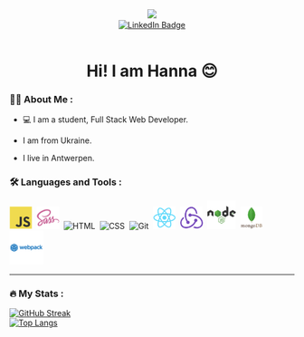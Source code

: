 <div id="header" align="center">

  <img src="https://media.giphy.com/media/vzO0Vc8b2VBLi/giphy.gif" width="400"/>
<div id="badges">
  <a href="https://www.linkedin.com/in/hanna-nikolaienko/">
    <img src="https://img.shields.io/badge/LinkedIn-blue?style=for-the-badge&logo=linkedin&logoColor=white" alt="LinkedIn Badge"/>
  </a>
</div>
<img src="https://komarev.com/ghpvc/?username=HannaNikola&style=flat-square&color=yellow" alt=""/>
  
<h1>Hi! I am Hanna 😊</h1>
</div>

### :woman_technologist: About Me :

- :computer: I am a student, Full Stack Web Developer.

-  I am from Ukraine.

- I live in Antwerpen.



### :hammer_and_wrench: Languages and Tools :
<div>
  <img src="https://github.com/devicons/devicon/blob/master/icons/javascript/javascript-original.svg" title="JavaScript" alt="JavaScript" width="40" height="40"/>&nbsp;
<!--   <img src="https://github.com/devicons/devicon/blob/master/icons/nodejs/nodejs-original.svg" title="NodeJS" alt="NodeJS" width="40" height="40"/>&nbsp; -->
  <img src="https://github.com/devicons/devicon/blob/master/icons/sass/sass-original.svg" title="Sass" alt="Sass" width="40" height="40"/>&nbsp;
<img src="https://cdn.pixabay.com/photo/2017/08/05/11/16/logo-2582748_1280.png" title="HTML" alt="HTML" width="40" height="40"/>&nbsp;
<img src="https://cdn.pixabay.com/photo/2017/08/05/11/16/logo-2582747_960_720.png"  title="CSS" alt="CSS" width="40" height="40"/>&nbsp;
<img src="https://i.pinimg.com/originals/01/e5/00/01e500fca29c045d432b64f285f9c229.png" title="Git" alt="Git" width="35" height="35"/>&nbsp;
 <img src="https://github.com/devicons/devicon/blob/master/icons/react/react-original.svg" title="React" alt="React" width="40" height="40"/>&nbsp;
  <img src="https://github.com/devicons/devicon/blob/master/icons/redux/redux-original.svg" title="Redux" alt="Redux " width="40" height="40"/>&nbsp;
 <img src="https://github.com/devicons/devicon/blob/master/icons/nodejs/nodejs-original-wordmark.svg"title="NodeJS" alt="NodeJS" width="50" height="50"/>&nbsp;
<img src="https://github.com/devicons/devicon/blob/master/icons/mongodb/mongodb-original-wordmark.svg"title="Mongodb" alt="Mongodb" width="40" height="40"/>&nbsp;
  <img src="https://github.com/devicons/devicon/blob/master/icons/webpack/webpack-plain-wordmark.svg"title="Webpack" alt="Webpack" width="60" height="60"/>&nbsp;
</div>

---

### :fire: My Stats :

[![GitHub Streak](http://github-readme-streak-stats.herokuapp.com?user=HannaNikola&theme=dark&background=000000)](https://git.io/streak-stats)
<br>
[![Top Langs](https://github-readme-stats.vercel.app/api/top-langs/?username=HannaNikola&layout=compact&theme=vision-friendly-dark)](https://github.com/anuraghazra/github-readme-stats)

